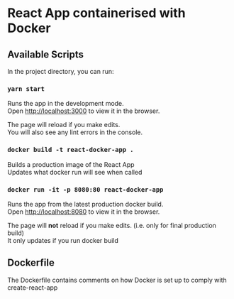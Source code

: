 # React App containerised with Docker

## Available Scripts

In the project directory, you can run:

### `yarn start`

Runs the app in the development mode.<br>
Open [http://localhost:3000](http://localhost:3000) to view it in the browser.

The page will reload if you make edits.<br>
You will also see any lint errors in the console.

### `docker build -t react-docker-app .`

Builds a production image of the React App<br>
Updates what docker run will see when called

### `docker run -it -p 8080:80 react-docker-app`

Runs the app from the latest production docker build.<br>
Open [http://localhost:8080](http://localhost:8080) to view it in the browser.

The page will **not** reload if you make edits. (i.e. only for final production build)<br>
It only updates if you run docker build

## Dockerfile

The Dockerfile contains comments on how Docker is set up to comply with create-react-app